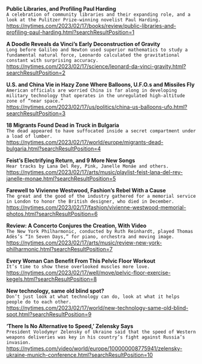 **Public Libraries, and Profiling Paul Harding**\
`A celebration of community libraries and their expanding role, and a look at the Pulitzer Prize-winning novelist Paul Harding.`\
https://nytimes.com/2023/02/17/books/review/public-libraries-and-profiling-paul-harding.html?searchResultPosition=1

**A Doodle Reveals da Vinci’s Early Deconstruction of Gravity**\
`Long before Galileo and Newton used superior mathematics to study a fundamental natural force, Leonardo calculated the gravitational constant with surprising accuracy.`\
https://nytimes.com/2023/02/17/science/leonard-da-vinci-gravity.html?searchResultPosition=2

**U.S. and China Vie in Hazy Zone Where Balloons, U.F.O.s and Missiles Fly**\
`American officials are worried China is far along in developing military technology that operates in the unregulated high-altitude zone of “near space.”`\
https://nytimes.com/2023/02/17/us/politics/china-us-balloons-ufo.html?searchResultPosition=3

**18 Migrants Found Dead in Truck in Bulgaria**\
`The dead appeared to have suffocated inside a secret compartment under a load of lumber.`\
https://nytimes.com/2023/02/17/world/europe/migrants-dead-bulgaria.html?searchResultPosition=4

**Feist’s Electrifying Return, and 9 More New Songs**\
`Hear tracks by Lana Del Rey, Pink, Janelle Monáe and others.`\
https://nytimes.com/2023/02/17/arts/music/playlist-feist-lana-del-rey-janelle-monae.html?searchResultPosition=5

**Farewell to Vivienne Westwood, Fashion’s Rebel With a Cause**\
`The great and the good of the industry gathered for a memorial service in London to honor the British designer, who died in December.`\
https://nytimes.com/2023/02/17/fashion/vivienne-westwood-memorial-photos.html?searchResultPosition=6

**Review: A Concerto Conjures the Creation, With Video**\
`The New York Philharmonic, conducted by Ruth Reinhardt, played Thomas Adès’s “In Seven Days,” for piano, orchestra and moving image.`\
https://nytimes.com/2023/02/17/arts/music/review-new-york-philharmonic.html?searchResultPosition=7

**Every Woman Can Benefit From This Pelvic Floor Workout**\
`It’s time to show these overlooked muscles more love.`\
https://nytimes.com/2023/02/17/well/move/pelvic-floor-exercise-kegels.html?searchResultPosition=8

**New technology, same old blind spot?**\
`Don’t just look at what technology can do, look at what it helps people do to each other.`\
https://nytimes.com/2023/02/17/world/new-technology-same-old-blind-spot.html?searchResultPosition=9

**‘There Is No Alternative to Speed,’ Zelensky Says**\
`President Volodymyr Zelensky of Ukraine said that the speed of Western weapons deliveries was key in his country’s fight against Russia’s invasion.`\
https://nytimes.com/video/world/europe/100000008775941/zelensky-ukraine-munich-conference.html?searchResultPosition=10

